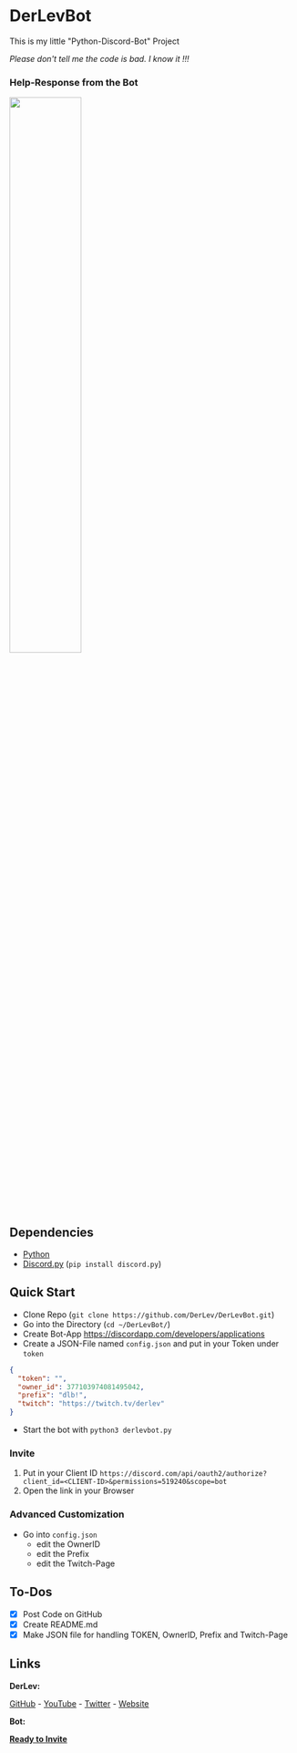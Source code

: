 # DerLevBot
This is my little "Python-Discord-Bot" Project

*Please don't tell me the code is bad. I know it !!!*

### Help-Response from the Bot

<img src="https://mc-mineserver.de/_nuxt/img/dcb-help.fbd94b8.jpg" width="50%" />

## Dependencies
- [Python](https://www.python.org/downloads/)
- [Discord.py](https://pypi.org/project/discord.py/) (`pip install discord.py`)

## Quick Start
- Clone Repo (`git clone https://github.com/DerLev/DerLevBot.git`)
- Go into the Directory (`cd ~/DerLevBot/`)
- Create Bot-App https://discordapp.com/developers/applications
- Create a JSON-File named `config.json` and put in your Token under `token`
```json
{
  "token": "",
  "owner_id": 377103974081495042,
  "prefix": "dlb!",
  "twitch": "https://twitch.tv/derlev"
}
```
- Start the bot with `python3 derlevbot.py`

### Invite

1. Put in your Client ID `https://discord.com/api/oauth2/authorize?client_id=<CLIENT-ID>&permissions=519240&scope=bot`
2. Open the link in your Browser

### Advanced Customization

- Go into `config.json`
  - edit the OwnerID
  - edit the Prefix
  - edit the Twitch-Page

## To-Dos

- [x] Post Code on GitHub
- [x] Create README.md
- [x] Make JSON file for handling TOKEN, OwnerID, Prefix and Twitch-Page

## Links

**DerLev:**

[GitHub](https://derlev.github.io/) - [YouTube](https://www.youtube.com/channel/UCpEdoioUxagDLt56nT1WWaw) - [Twitter](https://twitter.com/_derlev_) - [Website](https://mc-mineserver.de/)

**Bot:**

[**Ready to Invite**](https://mc-mineserver.de/#discordbot)
